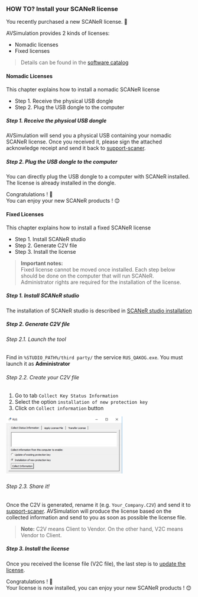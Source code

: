 ### HOW TO? Install your SCANeR license

You recently purchased a new SCANeR license. 🥳

AVSimulation provides 2 kinds of licenses:
- Nomadic licenses 
- Fixed licenses

>Details can be found in the [software catalog](https://www.avsimulation.com/pack-foundation/)

#### Nomadic Licenses
This chapter explains how to install a nomadic SCANeR license
- Step 1. Receive the physical USB dongle
- Step 2. Plug the USB dongle to the computer

##### Step 1. Receive the physical USB dongle
AVSimulation will send you a physical USB containing your nomadic SCANeR license. Once you received it, please sign the attached acknowledge receipt and send it back to [support-scaner](mailto:support-scaner@avsimulation.fr).

##### Step 2. Plug the USB dongle to the computer
You can directly plug the USB dongle to a computer with SCANeR installed. The license is already installed in the dongle.

Congratulations ! 💪  
You can enjoy your new SCANeR products ! 😊

#### Fixed Licenses

This chapter explains how to install a fixed SCANeR license
- Step 1. Install SCANeR studio
- Step 2. Generate C2V file
- Step 3. Install the license

>**Important notes:**  
>Fixed license cannot be moved once installed. Each step below should be done on the computer that will run SCANeR.  
>Administrator rights are required for the installation of the license. 

##### Step 1. Install SCANeR studio

The installation of SCANeR studio is described in [SCANeR studio installation](https://github.com/AVSGuillaume/Samples-Pack/blob/f28f5d542a36b8e49dad3d010664a31e77e89578/Pages/HT_Install_SCANeR_studio/HT_Install_SCANeR_studio.md)

##### Step 2. Generate C2V file

###### Step 2.1. Launch the tool
Find in `%STUDIO_PATH%/third party/` the service `RUS_QAKOG.exe`. You must launch it as **Administrator**
###### Step 2.2. Create your C2V file
1. Go to tab `Collect Key Status Information`
2. Select the option `installation of new protection key`
3. Click on `Collect information` button

![](./assets/GenerateC2V.png)
###### Step 2.3. Share it!
Once the C2V is generated, rename it (e.g. `Your_Company.C2V`) and send it to [support-scaner](mailto:support-scaner@avsimulation.fr).
AVSimulation will produce the license based on the collected information and send to you as
soon as possible the license file.

>**Note:**
>C2V means Client to Vendor. 
>On the other hand, V2C means Vendor to Client.

##### Step 3. Install the license

Once you received the license file (V2C file), the last step is to [update the license](https://github.com/AVSGuillaume/Samples-Pack/blob/3182d60806769b3ba844f12e6597bad8b0606352/Pages/HT_Update_SCANeR_license/Update_SCANeR_license.md).

Congratulations ! 💪  
Your license is now installed, you can enjoy your new SCANeR products ! 😊
